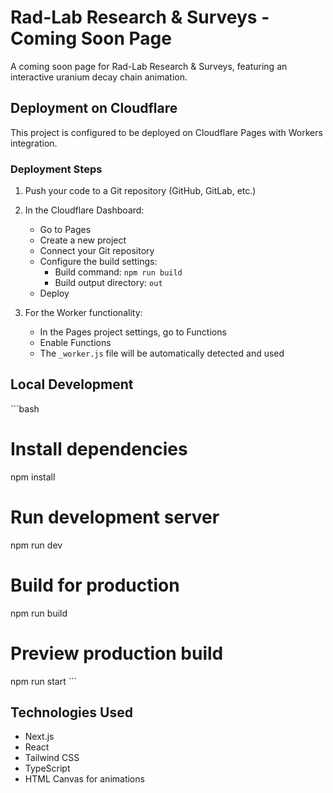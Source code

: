 # Rad-Lab Research & Surveys - Coming Soon Page

A coming soon page for Rad-Lab Research & Surveys, featuring an interactive uranium decay chain animation.

## Deployment on Cloudflare

This project is configured to be deployed on Cloudflare Pages with Workers integration.

### Deployment Steps

1. Push your code to a Git repository (GitHub, GitLab, etc.)

2. In the Cloudflare Dashboard:
   - Go to Pages
   - Create a new project
   - Connect your Git repository
   - Configure the build settings:
     - Build command: `npm run build`
     - Build output directory: `out`
   - Deploy

3. For the Worker functionality:
   - In the Pages project settings, go to Functions
   - Enable Functions
   - The `_worker.js` file will be automatically detected and used

## Local Development

\`\`\`bash
# Install dependencies
npm install

# Run development server
npm run dev

# Build for production
npm run build

# Preview production build
npm run start
\`\`\`

## Technologies Used

- Next.js
- React
- Tailwind CSS
- TypeScript
- HTML Canvas for animations
